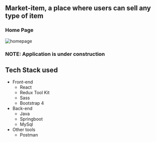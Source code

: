 ## Market-item, a place where users can sell any type of item

### Home Page

![homepage](https://user-images.githubusercontent.com/27458911/109436091-a697ee80-79d2-11eb-86c6-cdf7d2b92553.png)

### NOTE: Application is under construction

## Tech Stack used
* Front-end 
  * React
  * Redux Tool Kit
  * Sass
  * Bootstrap 4
* Back-end
  * Java
  * Springboot
  * MySql
* Other tools
  * Postman

